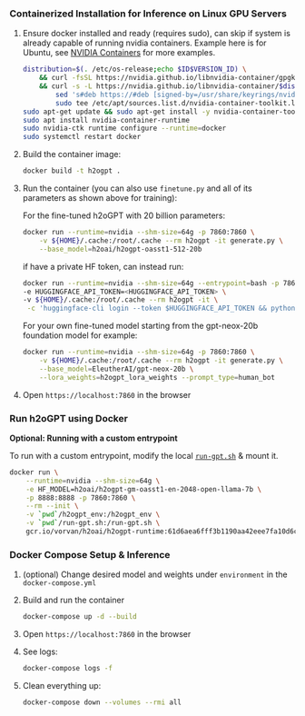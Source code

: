 ### Containerized Installation for Inference on Linux GPU Servers

1. Ensure docker installed and ready (requires sudo), can skip if system is already capable of running nvidia containers.  Example here is for Ubuntu, see [NVIDIA Containers](https://docs.nvidia.com/datacenter/cloud-native/container-toolkit/install-guide.html#docker) for more examples.

    ```bash
    distribution=$(. /etc/os-release;echo $ID$VERSION_ID) \
        && curl -fsSL https://nvidia.github.io/libnvidia-container/gpgkey | sudo gpg --dearmor -o /usr/share/keyrings/nvidia-container-toolkit-keyring.gpg \
        && curl -s -L https://nvidia.github.io/libnvidia-container/$distribution/libnvidia-container.list | \
            sed 's#deb https://#deb [signed-by=/usr/share/keyrings/nvidia-container-toolkit-keyring.gpg] https://#g' | \
            sudo tee /etc/apt/sources.list.d/nvidia-container-toolkit.list
    sudo apt-get update && sudo apt-get install -y nvidia-container-toolkit-base
    sudo apt install nvidia-container-runtime
    sudo nvidia-ctk runtime configure --runtime=docker
    sudo systemctl restart docker
    ```

2. Build the container image:

    ```bash
    docker build -t h2ogpt .
    ```

3. Run the container (you can also use `finetune.py` and all of its parameters as shown above for training):

    For the fine-tuned h2oGPT with 20 billion parameters:
    ```bash
    docker run --runtime=nvidia --shm-size=64g -p 7860:7860 \
        -v ${HOME}/.cache:/root/.cache --rm h2ogpt -it generate.py \
        --base_model=h2oai/h2ogpt-oasst1-512-20b
    ```
    
    if have a private HF token, can instead run:
    ```bash
    docker run --runtime=nvidia --shm-size=64g --entrypoint=bash -p 7860:7860 \
    -e HUGGINGFACE_API_TOKEN=<HUGGINGFACE_API_TOKEN> \
    -v ${HOME}/.cache:/root/.cache --rm h2ogpt -it \
     -c 'huggingface-cli login --token $HUGGINGFACE_API_TOKEN && python3.10 generate.py --base_model=h2oai/h2ogpt-oasst1-512-20b --use_auth_token=True'
    ```
   
    For your own fine-tuned model starting from the gpt-neox-20b foundation model for example:
    ```bash
    docker run --runtime=nvidia --shm-size=64g -p 7860:7860 \
        -v ${HOME}/.cache:/root/.cache --rm h2ogpt -it generate.py \
        --base_model=EleutherAI/gpt-neox-20b \
        --lora_weights=h2ogpt_lora_weights --prompt_type=human_bot
    ```

4. Open `https://localhost:7860` in the browser



### Run h2oGPT using Docker
__Optional: Running with a custom entrypoint__

To run with a custom entrypoint, modify the local [`run-gpt.sh`](https://github.com/h2oai/h2ogpt/blob/76947c009a82d7a4a871548e68a60ce0a28b75d1/run-gpt.sh) & mount it.

```bash
docker run \
    --runtime=nvidia --shm-size=64g \
    -e HF_MODEL=h2oai/h2ogpt-gm-oasst1-en-2048-open-llama-7b \
    -p 8888:8888 -p 7860:7860 \
    --rm --init \
    -v `pwd`/h2ogpt_env:/h2ogpt_env \
    -v `pwd`/run-gpt.sh:/run-gpt.sh \
    gcr.io/vorvan/h2oai/h2ogpt-runtime:61d6aea6fff3b1190aa42eee7fa10d6c
```

### Docker Compose Setup & Inference

1. (optional) Change desired model and weights under `environment` in the `docker-compose.yml`

2. Build and run the container

    ```bash
    docker-compose up -d --build
    ```

3. Open `https://localhost:7860` in the browser

4. See logs:

    ```bash
    docker-compose logs -f
    ```

5. Clean everything up:

    ```bash
    docker-compose down --volumes --rmi all
    ```

